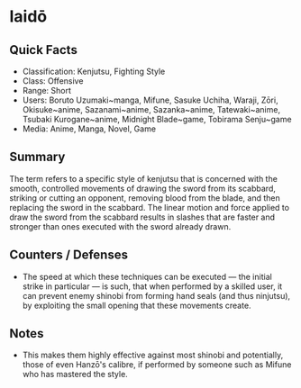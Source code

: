 # Iaidō

## Quick Facts
- Classification: Kenjutsu, Fighting Style
- Class: Offensive
- Range: Short
- Users: Boruto Uzumaki~manga, Mifune, Sasuke Uchiha, Waraji, Zōri, Okisuke~anime, Sazanami~anime, Sazanka~anime, Tatewaki~anime, Tsubaki Kurogane~anime, Midnight Blade~game, Tobirama Senju~game
- Media: Anime, Manga, Novel, Game

## Summary
The term refers to a specific style of kenjutsu that is concerned with the smooth, controlled movements of drawing the sword from its scabbard, striking or cutting an opponent, removing blood from the blade, and then replacing the sword in the scabbard. The linear motion and force applied to draw the sword from the scabbard results in slashes that are faster and stronger than ones executed with the sword already drawn.

## Counters / Defenses
- The speed at which these techniques can be executed — the initial strike in particular — is such, that when performed by a skilled user, it can prevent enemy shinobi from forming hand seals (and thus ninjutsu), by exploiting the small opening that these movements create.

## Notes
- This makes them highly effective against most shinobi and potentially, those of even Hanzō's calibre, if performed by someone such as Mifune who has mastered the style.
